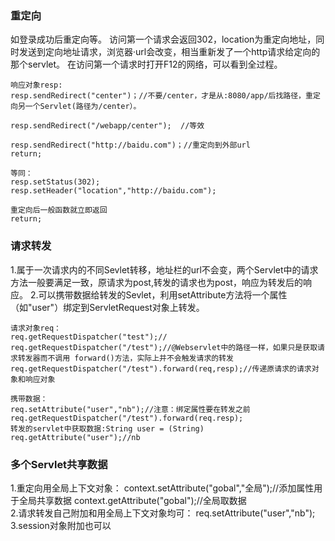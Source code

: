 ### **重定向**
如登录成功后重定向等。
访问第一个请求会返回302，location为重定向地址，同时发送到定向地址请求，浏览器·url会改变，相当重新发了一个http请求给定向的那个servlet。
在访问第一个请求时打开F12的网络，可以看到全过程。
```
响应对象resp:
resp.sendRedirect("center")；//不要/center，才是从:8080/app/后找路径，重定向另一个Servlet(路径为/center）。

resp.sendRedirect("/webapp/center");  //等效

resp.sendRedirect("http://baidu.com")；//重定向到外部url
return;

等同：
resp.setStatus(302);
resp.setHeader("location","http://baidu.com");

重定向后一般函数就立即返回
return;
```



### **请求转发**
1.属于一次请求内的不同Sevlet转移，地址栏的url不会变，两个Servlet中的请求方法一般要满足一致，原请求为post,转发的请求也为post，响应为转发后的响应。
2.可以携带数据给转发的Sevlet，利用setAttribute方法将一个属性（如"user"）绑定到ServletRequest对象上转发。
```
请求对象req：
req.getRequestDispatcher("test");//
req.getRequestDispatcher("/test");//@Webservlet中的路径一样，如果只是获取请求转发器而不调用 forward()方法，实际上并不会触发请求的转发
req.getRequestDispatcher("/test").forward(req,resp);//传递原请求的请求对象和响应对象

携带数据：
req.setAttribute("user","nb");//注意：绑定属性要在转发之前
req.getRequestDispatcher("/test").forward(req.resp);
转发的servlet中获取数据:String user = (String) req.getAttribute("user");//nb

```

### **多个Servlet共享数据**
1.重定向用全局上下文对象：
context.setAttribute("gobal","全局");//添加属性用于全局共享数据
context.getAttribute("gobal");//全局取数据
<br>
2.请求转发自己附加和用全局上下文对象均可：
req.setAttribute("user","nb");
<br>
3.session对象附加也可以
